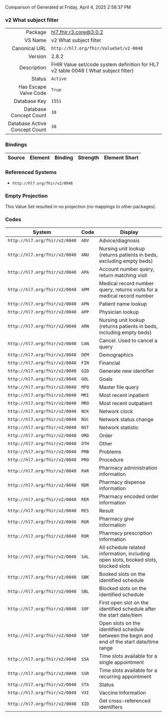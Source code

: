 Comparison of 
Generated at Friday, April 4, 2025 2:58:37 PM

### v2 What subject filter

|      |     |
| ---: | --- |
| Package | hl7.fhir.r3.core@3.0.2 |
| VS Name | v2 What subject filter |
| Canonical URL | `http://hl7.org/fhir/ValueSet/v2-0048` |
| Version | 2.8.2 |
| Description | FHIR Value set/code system definition for HL7 v2 table 0048 ( What subject filter) |
| Status | `Active` |
| Has Escape Valve Code | `True` |
| Database Key | `1551` |
| Database Concept Count | `38` |
| Database Active Concept Count | `38` |
### Bindings

| Source | Element | Binding | Strength | Element Short |
| ------ | ------- | ------- | -------- | ------------- |

### Referenced Systems

* `http://hl7.org/fhir/v2/0048`
### Empty Projection

This Value Set resulted in no projection (no mappings to other packages).

### Codes

| System | Code | Display |
| ------ | ---- | ------- |
| `http://hl7.org/fhir/v2/0048` | `ADV` | Advice/diagnosis |
| `http://hl7.org/fhir/v2/0048` | `ANU` | Nursing unit lookup (returns patients in beds, excluding empty beds) |
| `http://hl7.org/fhir/v2/0048` | `APA` | Account number query, return matching visit |
| `http://hl7.org/fhir/v2/0048` | `APM` | Medical record number query, returns visits for a medical record number |
| `http://hl7.org/fhir/v2/0048` | `APN` | Patient name lookup |
| `http://hl7.org/fhir/v2/0048` | `APP` | Physician lookup |
| `http://hl7.org/fhir/v2/0048` | `ARN` | Nursing unit lookup (returns patients in beds, including empty beds) |
| `http://hl7.org/fhir/v2/0048` | `CAN` | Cancel.  Used to cancel a query |
| `http://hl7.org/fhir/v2/0048` | `DEM` | Demographics |
| `http://hl7.org/fhir/v2/0048` | `FIN` | Financial |
| `http://hl7.org/fhir/v2/0048` | `GID` | Generate new identifier |
| `http://hl7.org/fhir/v2/0048` | `GOL` | Goals |
| `http://hl7.org/fhir/v2/0048` | `MFQ` | Master file query |
| `http://hl7.org/fhir/v2/0048` | `MRI` | Most recent inpatient |
| `http://hl7.org/fhir/v2/0048` | `MRO` | Most recent outpatient |
| `http://hl7.org/fhir/v2/0048` | `NCK` | Network clock |
| `http://hl7.org/fhir/v2/0048` | `NSC` | Network status change |
| `http://hl7.org/fhir/v2/0048` | `NST` | Network statistic |
| `http://hl7.org/fhir/v2/0048` | `ORD` | Order |
| `http://hl7.org/fhir/v2/0048` | `OTH` | Other |
| `http://hl7.org/fhir/v2/0048` | `PRB` | Problems |
| `http://hl7.org/fhir/v2/0048` | `PRO` | Procedure |
| `http://hl7.org/fhir/v2/0048` | `RAR` | Pharmacy administration information |
| `http://hl7.org/fhir/v2/0048` | `RDR` | Pharmacy dispense information |
| `http://hl7.org/fhir/v2/0048` | `RER` | Pharmacy encoded order information |
| `http://hl7.org/fhir/v2/0048` | `RES` | Result |
| `http://hl7.org/fhir/v2/0048` | `RGR` | Pharmacy give information |
| `http://hl7.org/fhir/v2/0048` | `ROR` | Pharmacy prescription information |
| `http://hl7.org/fhir/v2/0048` | `SAL` | All schedule related information, including open slots, booked slots, blocked slots |
| `http://hl7.org/fhir/v2/0048` | `SBK` | Booked slots on the identified schedule |
| `http://hl7.org/fhir/v2/0048` | `SBL` | Blocked slots on the identified schedule |
| `http://hl7.org/fhir/v2/0048` | `SOF` | First open slot on the identified schedule after the start date/tiem |
| `http://hl7.org/fhir/v2/0048` | `SOP` | Open slots on the identified schedule between the begin and end of the start date/time range |
| `http://hl7.org/fhir/v2/0048` | `SSA` | Time slots available for a single appointment |
| `http://hl7.org/fhir/v2/0048` | `SSR` | Time slots available for a recurring appointment |
| `http://hl7.org/fhir/v2/0048` | `STA` | Status |
| `http://hl7.org/fhir/v2/0048` | `VXI` | Vaccine Information |
| `http://hl7.org/fhir/v2/0048` | `XID` | Get cross-referenced identifiers |
